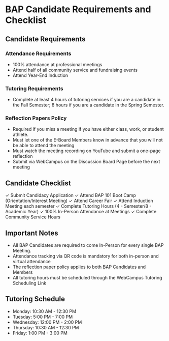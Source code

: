 # BAP Candidate Requirements and Checklist

## Candidate Requirements

### Attendance Requirements
- 100% attendance at professional meetings
- Attend half of all community service and fundraising events
- Attend Year-End Induction

### Tutoring Requirements
- Complete at least 4 hours of tutoring services if you are a candidate in the Fall Semester; 8 hours if you are a candidate in the Spring Semester.

### Reflection Papers Policy
- Required if you miss a meeting if you have either class, work, or student athlete.
- Must let one of the E-Board Members know in advance that you will not be able to attend the meeting
- Must watch the meeting recording on YouTube and submit a one-page reflection
- Submit via WebCampus on the Discussion Board Page before the next meeting

## Candidate Checklist

✓ Submit Candidacy Application
✓ Attend BAP 101 Boot Camp (Orientation/Interest Meeting)
✓ Attend Career Fair
✓ Attend Induction Meeting each semester
✓ Complete Tutoring Hours (4 - Semester/8 - Academic Year)
✓ 100% In-Person Attendance at Meetings
✓ Complete Community Service Hours

## Important Notes
- All BAP Candidates are required to come In-Person for every single BAP Meeting.
- Attendance tracking via QR code is mandatory for both in-person and virtual attendance
- The reflection paper policy applies to both BAP Candidates and Members
- All tutoring hours must be scheduled through the WebCampus Tutoring Scheduling Link 

## Tutoring Schedule
- Monday: 10:30 AM - 12:30 PM
- Tuesday: 5:00 PM - 7:00 PM
- Wednesday: 12:00 PM - 2:00 PM
- Thursday: 10:30 AM - 12:30 PM
- Friday: 1:00 PM - 3:00 PM